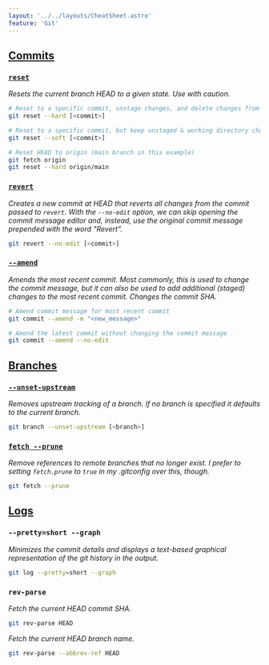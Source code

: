 ```yaml
---
layout: '../../layouts/CheatSheet.astro'
feature: 'Git'
---
```


## [Commits](#commits)

### [`reset`](#reset)

_Resets the current branch HEAD to a given state. Use with caution._

```sh
# Reset to a specific commit, unstage changes, and delete changes from the working directory
git reset --hard [<commit>]

# Reset to a specific commit, but keep unstaged & working directory changes
git reset --soft [<commit>]

# Reset HEAD to origin (main branch in this example)
git fetch origin
git reset --hard origin/main
```

### [`revert`](#revert)

_Creates a new commit at HEAD that reverts all changes from the commit passed to `revert`. With the `--no-edit` option, we can skip opening the commit message editor and, instead, use the original commit message prepended with the word "Revert"._

```sh
git revert --no-edit [<commit>]
```

### [`--amend`](#--amend)

_Amends the most recent commit. Most commonly, this is used to change the commit message, but it can also be used to add additional (staged) changes to the most recent commit. Changes the commit SHA._

```sh
# Amend commit message for most recent commit
git commit --amend -m "<new_message>"

# Amend the latest commit without changing the commit message
git commit --amend --no-edit
```

## [Branches](#branches)

### [`--unset-upstream`](#--unset-upstream)

_Removes upstream tracking of a branch. If no branch is specified it defaults to the current branch._

```sh
git branch --unset-upstream [<branch>]
```

### [`fetch --prune`](#fetch---prune)

_Remove references to remote branches that no longer exist. I prefer to setting `fetch.prune` to `true` in my .gitconfig over this, though._

```sh
git fetch --prune
```

## [Logs](#logs)

### `--pretty=short --graph`

_Minimizes the commit details and displays a text-based graphical representation of the git history in the output._

```sh
git log --pretty=short --graph
```

### `rev-parse`

_Fetch the current HEAD commit SHA._

```sh
git rev-parse HEAD
```

_Fetch the current HEAD branch name._

```sh
git rev-parse --abbrev-ref HEAD
```
